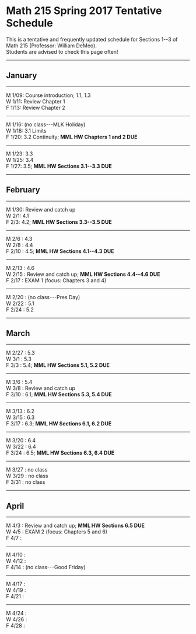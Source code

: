 # Math 215 Spring 2017 Tentative Schedule

This is a tentative and frequently updated schedule for Sections 1--3 of Math 215
(Professor: William DeMeo).  
Students are advised to check this page often!

------------------------------------------------

## January

---------------------------------------------------------
M 1/09: Course introduction; 1.1, 1.3  
W 1/11: Review Chapter 1  
F 1/13: Review Chapter 2  
<!-- ;  **MLP Review 1: 1.1, 1.2**    -->


---------------------------------------------------------
M 1/16: (no class---MLK Holiday)  
W 1/18: 3.1 Limits  
F 1/20: 3.2 Continuity; **MML HW Chapters 1 and 2 DUE**  

---------------------------------------------------------
M 1/23: 3.3  
W 1/25: 3.4  
F 1/27: 3.5; **MML HW Sections 3.1--3.3 DUE**    

------------------------------------------------

## February 

---------------------------------------------------------
M 1/30: Review and catch up  
W 2/1: 4.1  
F 2/3: 4.2; **MML HW Sections 3.3--3.5 DUE**      

---------------------------------------------------------
M 2/6 : 4.3  
W 2/8 : 4.4  
F 2/10 : 4.5; **MML HW Sections 4.1--4.3 DUE**        

---------------------------------------------------------
M 2/13 : 4.6  
W 2/15 : Review and catch up; **MML HW Sections 4.4--4.6 DUE**  
F 2/17 : EXAM 1 (focus: Chapters 3 and 4)  

---------------------------------------------------------
M 2/20 : (no class---Pres Day)  
W 2/22 : 5.1  
F 2/24 : 5.2  

------------------------------------------------

## March

---------------------------------------------------------
M 2/27 : 5.3  
W 3/1 : 5.3  
F 3/3 : 5.4; **MML HW Sections 5.1, 5.2 DUE**   

---------------------------------------------------------
M 3/6 : 5.4  
W 3/8 : Review and catch up  
F 3/10 : 6.1; **MML HW Sections 5.3, 5.4 DUE**   

---------------------------------------------------------
M 3/13 : 6.2  
W 3/15 : 6.3  
F 3/17 : 6.3; **MML HW Sections 6.1, 6.2 DUE**   

---------------------------------------------------------
M 3/20 : 6.4  
W 3/22 : 6.4  
F 3/24 : 6.5; **MML HW Sections 6.3, 6.4 DUE**   

---------------------------------------------------------
M 3/27 : no class  
W 3/29 : no class  
F 3/31 : no class  

---------------------------------------

## April

---------------------------------------------------------
M 4/3 : Review and catch up; **MML HW Sections 6.5 DUE**     
W 4/5 : EXAM 2 (focus: Chapters 5 and 6)  
F 4/7 :  

---------------------------------------------------------
M 4/10 :  
W 4/12 :  
F 4/14 : (no class---Good Friday)  

---------------------------------------------------------
M 4/17 :  
W 4/19 :  
F 4/21 :  

---------------------------------------------------------
M 4/24 :  
W 4/26 :  
F 4/28 :  

